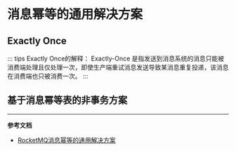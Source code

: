 # 消息幂等的通用解决方案

## Exactly Once

::: tips Exactly Once的解释：
Exactly-Once 是指发送到消息系统的消息只能被消费端处理且仅处理一次，即使生产端重试消息发送导致某消息重复投递，该消息在消费端也只被消费一次。
:::

## 基于消息幂等表的非事务方案



---
**参考文档**

- [RocketMQ消息幂等的通用解决方案](https://mp.weixin.qq.com/s/X25Jw-sz3XItVrXRS6IQdg)